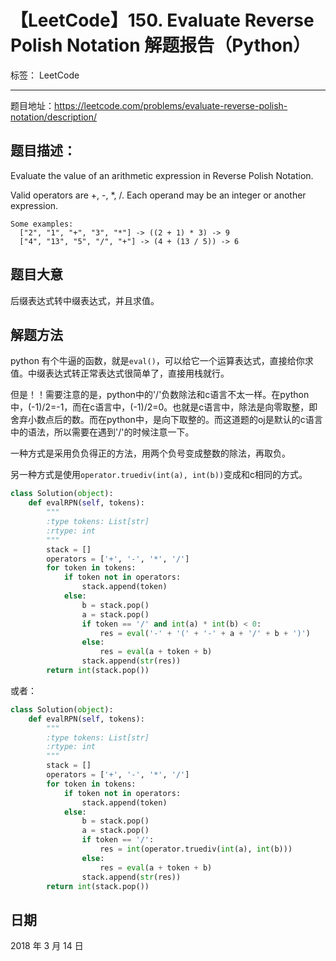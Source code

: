 # 【LeetCode】150. Evaluate Reverse Polish Notation 解题报告（Python）

标签： LeetCode

---

题目地址：https://leetcode.com/problems/evaluate-reverse-polish-notation/description/

## 题目描述：

Evaluate the value of an arithmetic expression in Reverse Polish Notation.

Valid operators are +, -, *, /. Each operand may be an integer or another expression.

    Some examples:
      ["2", "1", "+", "3", "*"] -> ((2 + 1) * 3) -> 9
      ["4", "13", "5", "/", "+"] -> (4 + (13 / 5)) -> 6

## 题目大意

后缀表达式转中缀表达式，并且求值。

## 解题方法

python 有个牛逼的函数，就是``eval()``，可以给它一个运算表达式，直接给你求值。中缀表达式转正常表达式很简单了，直接用栈就行。

但是！！需要注意的是，python中的'/'负数除法和c语言不太一样。在python中，(-1)/2=-1，而在c语言中，(-1)/2=0。也就是c语言中，除法是向零取整，即舍弃小数点后的数。而在python中，是向下取整的。而这道题的oj是默认的c语言中的语法，所以需要在遇到'/'的时候注意一下。

一种方式是采用负负得正的方法，用两个负号变成整数的除法，再取负。

另一种方式是使用``operator.truediv(int(a), int(b))``变成和c相同的方式。

```python
class Solution(object):
    def evalRPN(self, tokens):
        """
        :type tokens: List[str]
        :rtype: int
        """
        stack = []
        operators = ['+', '-', '*', '/']
        for token in tokens:
            if token not in operators:
                stack.append(token)
            else:
                b = stack.pop()
                a = stack.pop()
                if token == '/' and int(a) * int(b) < 0:
                    res = eval('-' + '(' + '-' + a + '/' + b + ')')
                else:
                    res = eval(a + token + b)
                stack.append(str(res))
        return int(stack.pop())
```

或者：

```python
class Solution(object):
    def evalRPN(self, tokens):
        """
        :type tokens: List[str]
        :rtype: int
        """
        stack = []
        operators = ['+', '-', '*', '/']
        for token in tokens:
            if token not in operators:
                stack.append(token)
            else:
                b = stack.pop()
                a = stack.pop()
                if token == '/':
                    res = int(operator.truediv(int(a), int(b)))
                else:
                    res = eval(a + token + b)
                stack.append(str(res))
        return int(stack.pop())
```

## 日期

2018 年 3 月 14 日 